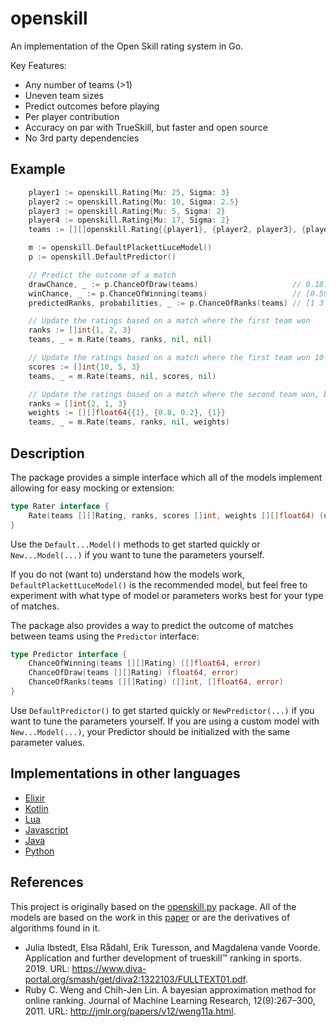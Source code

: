 # openskill

An implementation of the Open Skill rating system in Go.

Key Features:
- Any number of teams (>1)
- Uneven team sizes
- Predict outcomes before playing
- Per player contribution
- Accuracy on par with TrueSkill, but faster and open source
- No 3rd party dependencies

## Example
```go
	player1 := openskill.Rating{Mu: 25, Sigma: 3}
	player2 := openskill.Rating{Mu: 10, Sigma: 2.5}
	player3 := openskill.Rating{Mu: 5, Sigma: 2}
	player4 := openskill.Rating{Mu: 17, Sigma: 2}
	teams := [][]openskill.Rating{{player1}, {player2, player3}, {player4}}

	m := openskill.DefaultPlackettLuceModel()
	p := openskill.DefaultPredictor()

	// Predict the outcome of a match
	drawChance, _ := p.ChanceOfDraw(teams)                     // 0.18...
	winChance, _ := p.ChanceOfWinning(teams)                   // [0.59... 0.15... 0.24...]
	predictedRanks, probabilities, _ := p.ChanceOfRanks(teams) // [1 3 2] [0.59... 0.15... 0.24...]

	// Update the ratings based on a match where the first team won
	ranks := []int{1, 2, 3}
	teams, _ = m.Rate(teams, ranks, nil, nil)

	// Update the ratings based on a match where the first team won 10-5-3
	scores := []int{10, 5, 3}
	teams, _ = m.Rate(teams, nil, scores, nil)

	// Update the ratings based on a match where the second team won, but player 2 should get more credit
	ranks = []int{2, 1, 3}
	weights := [][]float64{{1}, {0.8, 0.2}, {1}}
	teams, _ = m.Rate(teams, ranks, nil, weights)
```


## Description
The package provides a simple interface which all of the models implement allowing for easy mocking or extension:
```go
type Rater interface {
	Rate(teams [][]Rating, ranks, scores []int, weights [][]float64) (updatedRatings [][]Rating, err error)
}
```

Use the `Default...Model()` methods to get started quickly or `New...Model(...)` if you want to tune the parameters yourself.

If you do not (want to) understand how the models work, `DefaultPlackettLuceModel()` is the recommended model, but feel free to experiment with what type of model or parameters works best for your type of matches. 

The package also provides a way to predict the outcome of matches between teams using the `Predictor` interface:
```go
type Predictor interface {
	ChanceOfWinning(teams [][]Rating) ([]float64, error)
	ChanceOfDraw(teams [][]Rating) (float64, error)
	ChanceOfRanks(teams [][]Rating) ([]int, []float64, error)
}
```

Use `DefaultPredictor()` to get started quickly or `NewPredictor(...)` if you want to tune the parameters yourself.
If you are using a custom model with `New...Model(...)`, your Predictor should be initialized with the same parameter values. 


## Implementations in other languages

- [Elixir](https://github.com/philihp/openskill.ex)
- [Kotlin](https://github.com/brezinajn/openskill.kt)
- [Lua](https://github.com/bstummer/openskill.lua)
- [Javascript](https://github.com/philihp/openskill.js)
- [Java](https://github.com/pocketcombats/openskill-java)
- [Python](https://github.com/vivekjoshy/openskill.py)

## References

This project is originally based on the [openskill.py](https://github.com/vivekjoshy/openskill.py) package. All of the models are based on the work in this [paper](https://jmlr.org/papers/v12/weng11a.html) or are the derivatives of algorithms found in it.

- Julia Ibstedt, Elsa Rådahl, Erik Turesson, and Magdalena vande Voorde. Application and further development of trueskill™ ranking in sports. 2019. URL: https://www.diva-portal.org/smash/get/diva2:1322103/FULLTEXT01.pdf.
- Ruby C. Weng and Chih-Jen Lin. A bayesian approximation method for online ranking. Journal of Machine Learning Research, 12(9):267–300, 2011. URL: http://jmlr.org/papers/v12/weng11a.html.